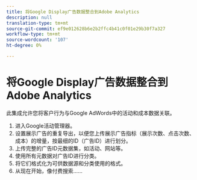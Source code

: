 ```yaml
---
title: 将Google Display广告数据整合到Adobe Analytics
description: null
translation-type: tm+mt
source-git-commit: ef9e012628b6e2b2ffc4b41c0f01e29b30f7a327
workflow-type: tm+mt
source-wordcount: '107'
ht-degree: 0%

---
```



# 将Google Display广告数据整合到Adobe Analytics

此集成允许您将客户行为与Google AdWords中的活动和成本数据关联。

1. 进入Google活动管理器。
2. 设置展示广告的重复导出，以便您上传展示广告指标（展示次数、点击次数、成本）的增量，按最细的ID（广告ID）进行划分。
3. 上传完整的广告ID元数据集，如活动、网站等。
4. 使用所有元数据对广告ID进行分类。
5. 将它们格式化为可供数据源和分类使用的格式。
6. 从现在开始，像付费搜索……
